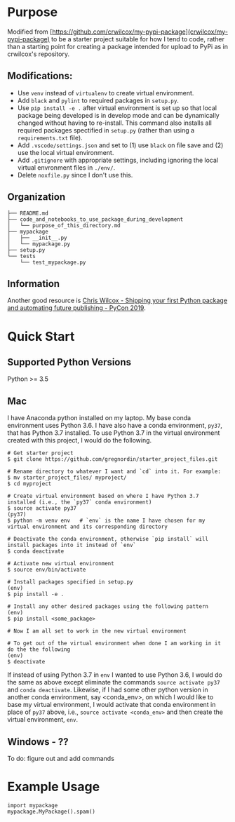 # Purpose

Modified from [https://github.com/crwilcox/my-pypi-package](crwilcox/my-pypi-package) to be a starter project suitable for how I tend to code, rather than a starting point for creating a package intended for upload to PyPi as in crwilcox's repository.

## Modifications:

- Use `venv` instead of `virtualenv` to create virtual environment.
- Add `black` and `pylint` to required packages in `setup.py`.
- Use `pip install -e .` after virtual environment is set up so that local package being developed is in develop mode and can be dynamically changed without having to re-install. This command also installs all required packages spectified in `setup.py` (rather than using a `requirements.txt` file).
- Add `.vscode/settings.json` and set to (1) use `black` on file save and (2) use the local virtual environment.
- Add `.gitignore` with appropriate settings, including ignoring the local virtual envronment files in `./env/`.
- Delete `noxfile.py` since I don't use this.

## Organization

    ├── README.md
    ├── code_and_notebooks_to_use_package_during_development
    │   └── purpose_of_this_directory.md
    ├── mypackage
    │   ├── __init__.py
    │   └── mypackage.py
    ├── setup.py
    └── tests
        └── test_mypackage.py

## Information

Another good resource is [Chris Wilcox - Shipping your first Python package and automating future publishing - PyCon 2019](https://www.youtube.com/watch?v=P3dY3uDmnkU).

# Quick Start

## Supported Python Versions

Python >= 3.5

## Mac

I have Anaconda python installed on my laptop. My base conda environment uses Python 3.6. I have also have a conda environment, `py37`, that has Python 3.7 installed. To use Python 3.7 in the virtual environment created with this project, I would do the following.

    # Get starter project
    $ git clone https://github.com/gregnordin/starter_project_files.git

    # Rename directory to whatever I want and `cd` into it. For example:
    $ mv starter_project_files/ myproject/
    $ cd myproject

    # Create virtual environment based on where I have Python 3.7 installed (i.e., the `py37` conda environment)
    $ source activate py37
    (py37)
    $ python -m venv env   # `env` is the name I have chosen for my virtual environment and its corresponding directory

    # Deactivate the conda environment, otherwise `pip install` will install packages into it instead of `env`
    $ conda deactivate

    # Activate new virtual environment
    $ source env/bin/activate

    # Install packages specified in setup.py
    (env)
    $ pip install -e .

    # Install any other desired packages using the following pattern
    (env)
    $ pip install <some_package>

    # Now I am all set to work in the new virtual environment

    # To get out of the virtual environment when done I am working in it do the the following
    (env)
    $ deactivate

If instead of using Python 3.7 in `env` I wanted to use Python 3.6, I would do the same as above except eliminate the commands `source activate py37` and `conda deactivate`. Likewise, if I had some other python version in another conda environment, say <conda_env>, on which I would like to base my virtual environment, I would activate that conda environment in place of `py37` above, i.e., `source activate <conda_env>` and then create the virtual environment, `env`.

## Windows - ??

To do: figure out and add commands

# Example Usage

```
import mypackage
mypackage.MyPackage().spam()
```
